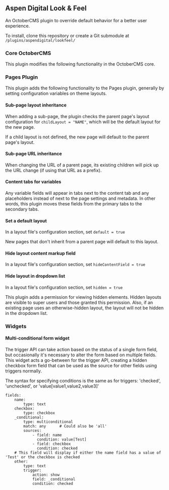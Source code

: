 ## Aspen Digital Look & Feel

An OctoberCMS plugin to override default behavior for a better user experience.

To install, clone this repository or create a Git submodule at `/plugins/aspendigital/lookfeel/`

### Core OctoberCMS

This plugin modifies the following functionality in the OctoberCMS core.

### Pages Plugin

This plugin adds the following functionality to the Pages plugin, generally by setting configuration variables on theme layouts.

#### Sub-page layout inheritance
When adding a sub-page, the plugin checks the parent page's layout configuration for
`childLayout = "NAME"`, which will be the default layout for the new page.

If a child layout is not defined, the new page will default to the parent page's layout.

#### Sub-page URL inheritance
When changing the URL of a parent page, its existing children will pick up the URL change (if using that URL as a prefix).

#### Content tabs for variables
Any variable fields will appear in tabs next to the content tab and any placeholders instead of next to the page settings and metadata. In other words, this plugin moves these fields from the primary tabs to the secondary tabs.

#### Set a default layout
In a layout file's configuration section, set
`default = true`

New pages that don't inherit from a parent page will default to this layout.

#### Hide layout content markup field
In a layout file's configuration section, set
`hideContentField = true`

#### Hide layout in dropdown list
In a layout file's configuration section, set
`hidden = true`

This plugin adds a permission for viewing hidden elements. Hidden layouts are visible to super users and those granted this permission. Also, if an existing page uses an otherwise-hidden layout, the layout will not be hidden in the dropdown list.

### Widgets

#### Multi-conditional form widget

The trigger API can take action based on the status of a single form field, but occasionally it's necessary to alter the form based on multiple fields. This widget acts a go-between for the trigger API, creating a hidden checkbox form field that can be used as the source for other fields using triggers normally.

The syntax for specifying conditions is the same as for triggers: 'checked', 'unchecked', or 'value[value1,value2,value3]'

    fields:
        name:
            type: text
        checkbox:
            type: checkbox
        _conditional:
            type: multiconditional
            match: any      # Could also be 'all'
            sources:
                - field: name
                  condition: value[Test]
                - field: checkbox
                  condition: checked
        # This field will display if either the name field has a value of 'Test' or the checkbox is checked
        other:
            type: text
            trigger:
                action: show
                field: _conditional
                condition: checked